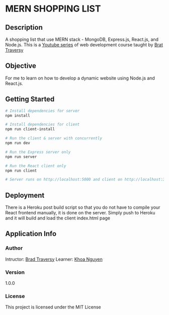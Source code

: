 # MERN SHOPPING LIST
## Description
A shopping list that use MERN stack - MongoDB, Express.js, React.js, and Node.js. This is a [Youtube series](https://www.youtube.com/playlist?list=PLillGF-RfqbbiTGgA77tGO426V3hRF9iE)  of web development course taught by [Brat Traversy](https://www.traversymedia.com/)

## Objective
For me to learn on how to develop a dynamic website using Node.js and React.js.

## Getting Started
```bash
# Install dependencies for server
npm install

# Install dependencies for client
npm run client-install

# Run the client & server with concurrently
npm run dev

# Run the Express server only
npm run server

# Run the React client only
npm run client

# Server runs on http://localhost:5000 and client on http://localhost:3000
```

## Deployment
There is a Heroku post build script so that you do not have to compile your React frontend manually, it is done on the server. Simply push to Heroku and it will build and load the client index.html page

## Application Info
### Author

Intructor: [Brad Traversy](https://www.traversymedia.com/)
Learner: [Khoa Nguyen](http://henrykhoanguyen.github.io)

### Version

1.0.0

### License

This project is licensed under the MIT License
